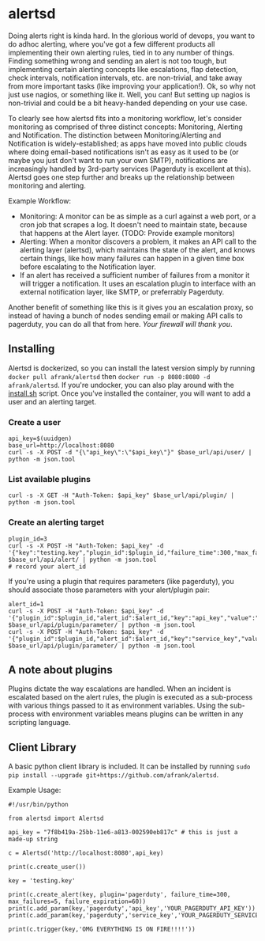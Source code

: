 # alertsd

Doing alerts right is kinda hard. In the glorious world of devops, you want to do adhoc alerting, where you've got a few different products all implementing their own alerting rules, tied in to any number of things. Finding something wrong and sending an alert is not too tough, but implementing certain alerting concepts like escalations, flap detection, check intervals, notification intervals, etc. are non-trivial, and take away from more important tasks (like improving your application!). Ok, so why not just use nagios, or something like it. Well, you can! But setting up nagios is non-trivial and could be a bit heavy-handed depending on your use case.

To clearly see how alertsd fits into a monitoring workflow, let's consider monitoring as comprised of three distinct concepts: Monitoring, Alerting and Notification. The distinction between Monitoring/Alerting and Notification is widely-established; as apps have moved into public clouds where doing email-based notifications isn't as easy as it used to be (or maybe you just don't want to run your own SMTP), notifications are increasingly handled by 3rd-party services (Pagerduty is excellent at this). Alertsd goes one step further and breaks up the relationship between monitoring and alerting.

Example Workflow:

- Monitoring: A monitor can be as simple as a curl against a web port, or a cron job that scrapes a log. It doesn't need to maintain state, because that happens at the Alert layer. (TODO: Provide example monitors)
- Alerting: When a monitor discovers a problem, it makes an API call to the alerting layer (alertsd), which maintains the state of the alert, and knows certain things, like how many failures can happen in a given time box before escalating to the Notification layer.
- If an alert has received a sufficient number of failures from a monitor it will trigger a notification. It uses an escalation plugin to interface with an external notification layer, like SMTP, or preferrably Pagerduty.

Another benefit of something like this is it gives you an escalation proxy, so instead of having a bunch of nodes sending email or making API calls to pagerduty, you can do all that from here. *Your firewall will thank you*.

## Installing
Alertsd is dockerized, so you can install the latest version simply by running `docker pull afrank/alertsd` then `docker run -p 8080:8080 -d afrank/alertsd`. If you're undocker, you can also play around with the [install.sh](install.sh) script. Once you've installed the container, you will want to add a user and an alerting target.

### Create a user
```
api_key=$(uuidgen)
base_url=http://localhost:8080
curl -s -X POST -d "{\"api_key\":\"$api_key\"}" $base_url/api/user/ | python -m json.tool
```

### List available plugins
```
curl -s -X GET -H "Auth-Token: $api_key" $base_url/api/plugin/ | python -m json.tool
```

### Create an alerting target
```
plugin_id=3
curl -s -X POST -H "Auth-Token: $api_key" -d '{"key":"testing.key","plugin_id":$plugin_id,"failure_time":300,"max_failures":5,"failure_expiration":60}' $base_url/api/alert/ | python -m json.tool
# record your alert_id
```
If you're using a plugin that requires parameters (like pagerduty), you should associate those parameters with your alert/plugin pair:
```
alert_id=1
curl -s -X POST -H "Auth-Token: $api_key" -d '{"plugin_id":$plugin_id,"alert_id":$alert_id,"key":"api_key","value":"YOUR_PAGERDUTY_API_KEY"}' $base_url/api/plugin/parameter/ | python -m json.tool
curl -s -X POST -H "Auth-Token: $api_key" -d '{"plugin_id":$plugin_id,"alert_id":$alert_id,"key":"service_key","value":"YOUR_PAGERDUTY_SERVICE_KEY"}' $base_url/api/plugin/parameter/ | python -m json.tool
```

## A note about plugins
Plugins dictate the way escalations are handled. When an incident is escalated based on the alert rules, the plugin is executed as a sub-process with various things passed to it as environment variables. Using the sub-process with environment variables means plugins can be written in any scripting language.

## Client Library

A basic python client library is included. It can be installed by running `sudo pip install --upgrade git+https://github.com/afrank/alertsd`.

Example Usage:
```
#!/usr/bin/python

from alertsd import Alertsd

api_key = "7f8b419a-25bb-11e6-a813-002590eb817c" # this is just a made-up string

c = Alertsd('http://localhost:8080',api_key)

print(c.create_user())

key = 'testing.key'

print(c.create_alert(key, plugin='pagerduty', failure_time=300, max_failures=5, failure_expiration=60))
print(c.add_param(key,'pagerduty','api_key','YOUR_PAGERDUTY_API_KEY'))
print(c.add_param(key,'pagerduty','service_key','YOUR_PAGERDUTY_SERVICE_KEY'))

print(c.trigger(key,'OMG EVERYTHING IS ON FIRE!!!!'))
```
